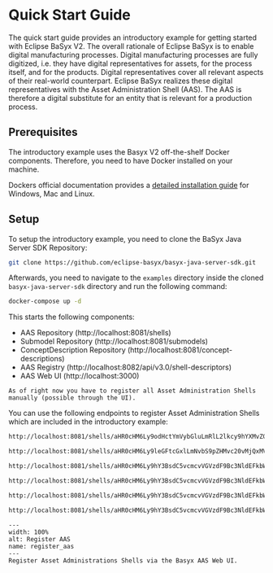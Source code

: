 # Quick Start Guide

The quick start guide provides an introductory example for getting started with Eclipse BaSyx V2.
The overall rationale of Eclipse BaSyx is to enable digital manufacturing processes.
Digital manufacturing processes are fully digitized, i.e. they have digital representatives for assets, for the process itself, and for the products.
Digital representatives cover all relevant aspects of their real-world counterpart.
Eclipse BaSyx realizes these digital representatives with the Asset Administration Shell (AAS).
The AAS is therefore a digital substitute for an entity that is relevant for a production process.

## Prerequisites

The introductory example uses the Basyx V2 off-the-shelf Docker components.
Therefore, you need to have Docker installed on your machine.

Dockers official documentation provides a [detailed installation guide](https://docs.docker.com/get-docker/) for Windows, Mac and Linux.

## Setup

To setup the introductory example, you need to clone the BaSyx Java Server SDK Repository:

```bash
git clone https://github.com/eclipse-basyx/basyx-java-server-sdk.git
```

Afterwards, you need to navigate to the `examples` directory inside the cloned `basyx-java-server-sdk` directory and run the following command:

```bash
docker-compose up -d
```

This starts the following components:

- AAS Repository (http://localhost:8081/shells)
- Submodel Repository (http://localhost:8081/submodels)
- ConceptDescription Repository (http://localhost:8081/concept-descriptions)
- AAS Registry (http://localhost:8082/api/v3.0/shell-descriptors)
- AAS Web UI (http://localhost:3000)

```{note}
As of right now you have to register all Asset Administration Shells manually (possible through the UI).
```

You can use the following endpoints to register Asset Administration Shells which are included in the introductory example:

```bash
http://localhost:8081/shells/aHR0cHM6Ly9odHctYmVybGluLmRlL2lkcy9hYXMvZGVtb2Fhc3Yz
```

```bash
http://localhost:8081/shells/aHR0cHM6Ly9leGFtcGxlLmNvbS9pZHMvc20vMjQxMV83MTYwXzAxMzJfNDUyMw==
```

```bash
http://localhost:8081/shells/aHR0cHM6Ly9hY3BsdC5vcmcvVGVzdF9Bc3NldEFkbWluaXN0cmF0aW9uU2hlbGw=
```

```bash
http://localhost:8081/shells/aHR0cHM6Ly9hY3BsdC5vcmcvVGVzdF9Bc3NldEFkbWluaXN0cmF0aW9uU2hlbGxfTWFuZGF0b3J5
```

```bash
http://localhost:8081/shells/aHR0cHM6Ly9hY3BsdC5vcmcvVGVzdF9Bc3NldEFkbWluaXN0cmF0aW9uU2hlbGwyX01hbmRhdG9yeQ==
```

```bash
http://localhost:8081/shells/aHR0cHM6Ly9hY3BsdC5vcmcvVGVzdF9Bc3NldEFkbWluaXN0cmF0aW9uU2hlbGxfTWlzc2luZw==
```

```{figure} ./images/register_aas.png
---
width: 100%
alt: Register AAS
name: register_aas
---
Register Asset Administrations Shells via the Basyx AAS Web UI.
```